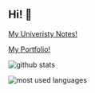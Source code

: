 ## Hi! 👋

[My Univeristy Notes!](https://d1s4rr4y.github.io/DM-Year-2/)

[My Portfolio!](https://d1s4rr4y.github.io/)

![github stats](https://github-readme-stats.vercel.app/api?username=d1s4rr4y&theme=merko&show_icons=true&hide_border=true&count_private=true)

![most used languages](https://github-readme-stats.vercel.app/api/top-langs/?username=d1s4rr4y&theme=merko&show_icons=true&hide_border=true&layout=compact)



